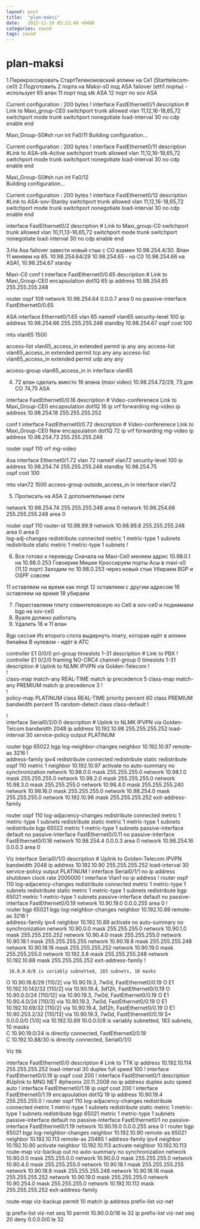 ```yaml
---
layout: post
title:  "plan-maksi"
date:   2012-11-10 05:21:49 +0400
categories: zavod
tags: zavod
---
```


# plan-maksi
1.Перекроссировать СтартТелекомовский аплинк на Се1 (Starttelecom-ce0)
2.Подготовить 2 порта на Maksi-s0 под ASA failover (eth1 порты) - использует 65 влан
11 порт под stk ASA
12 порт по sov ASA


Current configuration : 200 bytes
!
interface FastEthernet0/1
 description # Link to Maxi_group-CE0
 switchport trunk allowed vlan 11,12,16-18,65,72
 switchport mode trunk
 switchport nonegotiate
 load-interval 30
 no cdp enable
end

Maxi_Group-S0#sh run int Fa0/11
Building configuration...

Current configuration : 200 bytes
!
interface FastEthernet0/11
 description #Link to ASA-stk-Active
 switchport trunk allowed vlan 11,12,16-18,65,72
 switchport mode trunk
 switchport nonegotiate
 load-interval 30
 no cdp enable
end

Maxi_Group-S0#sh run int Fa0/12  
Building configuration...

Current configuration : 200 bytes
!
interface FastEthernet0/12
 description #Link to ASA-sov-Stanby
 switchport trunk allowed vlan 11,12,16-18,65,72
 switchport mode trunk
 switchport nonegotiate
 load-interval 30
 no cdp enable
end


interface FastEthernet0/2
 description # Link to Maxi_group-C0
 switchport trunk allowed vlan 10,11,13-16,65,72
 switchport mode trunk
 switchport nonegotiate
 load-interval 30
 no cdp enable
end





3.На Asa failover завести новый стык с CO взамен 10.98.254.4/30. Влан 11 меняем на  65. 10.98.254.64/29
10.98.254.65 - на С0 10.98.254.66 на ASA1, 10.98.254.67 stanby

Maxi-C0
conf t
interface FastEthernet0/0.65
 description # Link to Maxi_Group-CE0
 encapsulation dot1Q 65
 ip address 10.98.254.65 255.255.255.248

router ospf 109
  network 10.98.254.64 0.0.0.7 area 0
  no passive-interface FastEthernet0/0.65


ASA
interface Ethernet0/1.65
 vlan 65
 nameif vlan65
 security-level 100
 ip address 10.98.254.66 255.255.255.248 standby 10.98.254.67 
 ospf cost 100

mtu vlan65 1500

access-list vlan65_access_in extended permit ip any any 
access-list vlan65_access_in extended permit tcp any any 
access-list vlan65_access_in extended permit udp any any 

access-group vlan65_access_in in interface vlan65


4. 72 влан сделать вместо 16 влана (maxi video) 10.98.254.72/29, 73 для CO 74,75 ASA

interface FastEthernet0/0.16
 description # Video-conferenece Link to Maxi_Group-CE0
 encapsulation dot1Q 16
 ip vrf forwarding mg-video
 ip address 10.98.254.18 255.255.255.252


conf t
interface FastEthernet0/0.72
 description # Video-conferenece Link to Maxi_Group-CE0 New
 encapsulation dot1Q 72
 ip vrf forwarding mg-video
 ip address 10.98.254.73 255.255.255.248

router ospf 110 vrf mg-video
 

Asa
interface Ethernet0/1.72
 vlan 72
 nameif vlan72
 security-level 100
 ip address 10.98.254.74 255.255.255.248 standby 10.98.254.75  
 ospf cost 100

mtu vlan72 1500
access-group outside_access_in in interface vlan72


5. Прописать на ASA 2 дополнительные сети

network 10.98.254.74 255.255.255.248 area 0
network 10.98.254.66 255.255.255.248 area 0

router ospf 110
 router-id 10.98.99.9
 network 10.98.99.8 255.255.255.248 area 0
 area 0       
 log-adj-changes
 redistribute connected metric 1 metric-type 1 subnets
 redistribute static metric 1 metric-type 1 subnets
!             

6. Все готово к переводу
  Сначала на Maxi-Ce0 меняем адрес 10.98.0.1 на 10.98.0.253
  Говоирим Мишке
  Кроссируем порты Асы в maxi-s0 (11,12 порт)
  Заходим по 10.98.0.253 через новый стык
  Убираем BGP и OSPF совсем
  
  
11 оставляем на время как mngt
12 оставляем c другим адресом
16 оставляем на время
18 убираем



7. Переставляем плату совинтеловскую из Ce0 в sov-ce0 и поднимаем bgp на sov-ce0
8. Вуаля должно работать
9. Удалить 16 и 11 влан










Bgp сессия
Из второго слота выдернуть плату, которая идёт в аплинк билайна
В нулевом  - идёт в АТС


controller E1 0/0/0
 pri-group timeslots 1-31
 description # Link to PBX
!         
controller E1 0/2/0
 framing NO-CRC4 
 channel-group 0 timeslots 1-31
 description # Uplink to NLMK IPVPN via Golden-Telecom
!         
!         
class-map match-any REAL-TIME
 match ip precedence 5 
class-map match-any PREMIUM
 match ip precedence 3 
!         
!         
policy-map PLATINUM
 class REAL-TIME
  priority percent 60
 class PREMIUM
  bandwidth percent 15
  random-detect
 class class-default
!         



!         
interface Serial0/2/0:0
 description # Uplink to NLMK IPVPN via Golden-Telcom
 bandwidth 2048
 ip address 10.192.10.98 255.255.255.252
 load-interval 30
 service-policy output PLATINUM


router bgp 65022
 bgp log-neighbor-changes
 neighbor 10.192.10.97 remote-as 3216
 !        
 address-family ipv4
  redistribute connected
  redistribute static
  redistribute ospf 110 metric 1
  neighbor 10.192.10.97 activate
  no auto-summary
  no synchronization
  network 10.98.0.0 mask 255.255.255.0
  network 10.98.1.0 mask 255.255.255.0
  network 10.98.2.0 mask 255.255.255.0
  network 10.98.3.0 mask 255.255.255.0
  network 10.98.4.0 mask 255.255.255.240
  network 10.98.16.0 mask 255.255.255.0
  network 10.98.254.0 mask 255.255.255.0
  network 10.192.10.96 mask 255.255.255.252
 exit-address-family

router ospf 110
 log-adjacency-changes
 redistribute connected metric 1 metric-type 1 subnets
 redistribute static metric 1 metric-type 1 subnets
 redistribute bgp 65022 metric 1 metric-type 1 subnets
 passive-interface default
 no passive-interface FastEthernet0/0.11
 no passive-interface FastEthernet0/0.16
 network 10.98.254.4 0.0.0.3 area 0
 network 10.98.254.16 0.0.0.3 area 0

























Viz
interface Serial0/1/0
 description # Uplink to Golden-Telecom IPVPN
 bandwidth 2048
 ip address 10.192.10.90 255.255.255.252
 load-interval 30
 service-policy output PLATINUM
!
interface Serial0/1/1
 no ip address
 shutdown
 clock rate 2000000
!
interface Vlan1
 no ip address
!
router ospf 110
 log-adjacency-changes
 redistribute connected metric 1 metric-type 1 subnets
 redistribute static metric 1 metric-type 1 subnets
 redistribute bgp 65021 metric 1 metric-type 1 subnets
 passive-interface default
 no passive-interface FastEthernet0/0.19
 network 10.90.19.0 0.0.0.255 area 0
!         
router bgp 65021
 bgp log-neighbor-changes
 neighbor 10.192.10.89 remote-as 3216
 !        
 address-family ipv4
  neighbor 10.192.10.89 activate
  no auto-summary
  no synchronization
  network 10.90.0.0 mask 255.255.255.0
  network 10.90.1.0 mask 255.255.255.252
  network 10.90.4.0 mask 255.255.255.0
  network 10.90.18.1 mask 255.255.255.255
  network 10.90.18.8 mask 255.255.255.248
  network 10.90.18.16 mask 255.255.255.252
  network 10.90.19.0 mask 255.255.255.0
  network 10.192.3.8 mask 255.255.255.248
  network 10.192.10.88 mask 255.255.255.252
 exit-address-family
!         



     10.0.0.0/8 is variably subnetted, 183 subnets, 10 masks
O       10.90.18.8/29 [110/2] via 10.90.19.3, 7w0d, FastEthernet0/0.19
O E1    10.192.10.142/32 [110/2] via 10.90.19.4, 3d12h, FastEthernet0/0.19
O       10.90.0.0/24 [110/12] via 10.90.19.3, 7w0d, FastEthernet0/0.19
O E1    10.90.4.0/24 [110/3] via 10.90.19.3, 7w0d, FastEthernet0/0.19
O E1    10.192.10.69/32 [110/2] via 10.90.19.4, 3d12h, FastEthernet0/0.19
O E1    10.90.253.2/32 [110/13] via 10.90.19.3, 7w0d, FastEthernet0/0.19
S*   0.0.0.0/0 [1/0] via 10.192.10.89
     10.0.0.0/8 is variably subnetted, 183 subnets, 10 masks                                                                                                 
C       10.90.19.0/24 is directly connected, FastEthernet0/0.19                                                                                              
C       10.192.10.88/30 is directly connected, Serial0/1/0







Viz ttk


interface FastEthernet0/0
 description # Link to TTK
 ip address 10.192.10.114 255.255.255.252
 load-interval 30
 duplex full
 speed 100
!
interface FastEthernet0/0.19
 ip ospf cost 200
!
interface FastEthernet0/1
 description #Uplink to MNG NET #pheonix 20.11.2008
 no ip address
 duplex auto
 speed auto
!
interface FastEthernet0/1.18
 ip ospf cost 200
!
interface FastEthernet0/1.19
 encapsulation dot1Q 19
 ip address 10.90.19.4 255.255.255.0
!
router ospf 110
 log-adjacency-changes
 redistribute connected metric 1 metric-type 1 subnets
 redistribute static metric 1 metric-type 1 subnets
 redistribute bgp 65021 metric 1 metric-type 1 subnets
 passive-interface default
 no passive-interface FastEthernet0/1
 no passive-interface FastEthernet0/1.19
 network 10.90.19.0 0.0.0.255 area 0
!
router bgp 65021
 bgp log-neighbor-changes
 neighbor 10.192.10.90 remote-as 65021
 neighbor 10.192.10.113 remote-as 20485
 !
 address-family ipv4
  neighbor 10.192.10.90 activate
  neighbor 10.192.10.113 activate
  neighbor 10.192.10.113 route-map viz-backup out
  no auto-summary
  no synchronization
  network 10.90.0.0 mask 255.255.0.0
  network 10.90.0.0 mask 255.255.255.0
  network 10.90.4.0 mask 255.255.255.0
  network 10.90.18.1 mask 255.255.255.255
  network 10.90.18.8 mask 255.255.255.248
  network 10.90.18.16 mask 255.255.255.252
  network 10.90.19.0 mask 255.255.255.0
  network 10.90.254.0 mask 255.255.255.0
  network 10.192.10.112 mask 255.255.255.252
 exit-address-family


route-map viz-backup permit 10
 match ip address prefix-list viz-net

ip prefix-list viz-net seq 10 permit 10.90.0.0/16 le 32
ip prefix-list viz-net seq 20 deny 0.0.0.0/0 le 32



